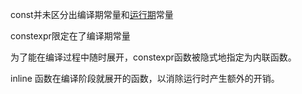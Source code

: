 const并未区分出编译期常量和[运行期](https://www.zhihu.com/search?q=运行期&search_source=Entity&hybrid_search_source=Entity&hybrid_search_extra={"sourceType"%3A"answer"%2C"sourceId"%3A63798713})常量

constexpr限定在了编译期常量

为了能在编译过程中随时展开，constexpr函数被隐式地指定为内联函数。

inline 函数在编译阶段就展开的函数，以消除运行时产生额外的开销。